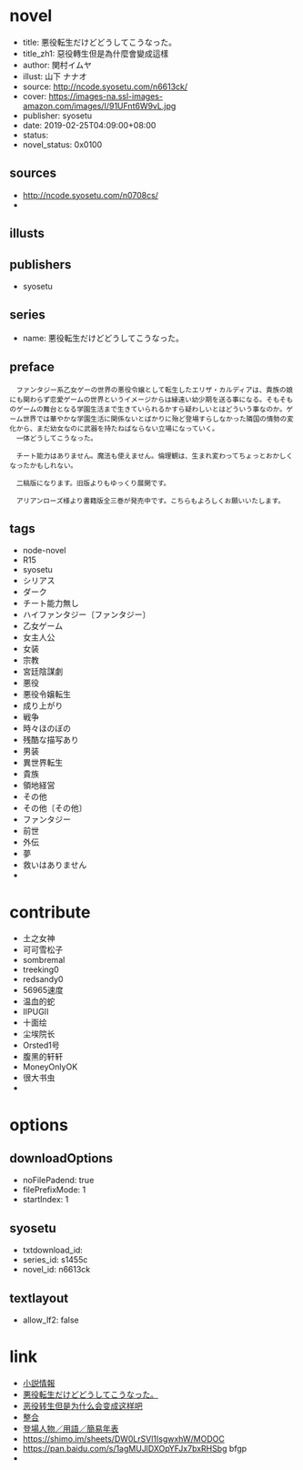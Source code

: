 # novel

- title: 悪役転生だけどどうしてこうなった。
- title_zh1: 惡役轉生但是為什麼會變成這樣
- author: 関村イムヤ
- illust: 山下 ナナオ
- source: http://ncode.syosetu.com/n6613ck/
- cover: https://images-na.ssl-images-amazon.com/images/I/91UFnt6W9vL.jpg
- publisher: syosetu
- date: 2019-02-25T04:09:00+08:00
- status:
- novel_status: 0x0100

## sources

- http://ncode.syosetu.com/n0708cs/
- 

## illusts


## publishers

- syosetu

## series

- name: 悪役転生だけどどうしてこうなった。

## preface


```
　ファンタジー系乙女ゲーの世界の悪役令嬢として転生したエリザ・カルディアは、貴族の娘にも関わらず恋愛ゲームの世界というイメージからは縁遠い幼少期を送る事になる。そもそものゲームの舞台となる学園生活まで生きていられるかすら疑わしいとはどういう事なのか。ゲーム世界では華やかな学園生活に関係ないとばかりに殆ど登場すらしなかった隣国の情勢の変化から、まだ幼女なのに武器を持たねばならない立場になっていく。
　一体どうしてこうなった。

　チート能力はありません。魔法も使えません。倫理観は、生まれ変わってちょっとおかしくなったかもしれない。

　二稿版になります。旧版よりもゆっくり展開です。

　アリアンローズ様より書籍版全三巻が発売中です。こちらもよろしくお願いいたします。
```

## tags

- node-novel
- R15
- syosetu
- シリアス
- ダーク
- チート能力無し
- ハイファンタジー〔ファンタジー〕
- 乙女ゲーム
- 女主人公
- 女装
- 宗教
- 宮廷陰謀劇
- 悪役
- 悪役令嬢転生
- 成り上がり
- 戦争
- 時々ほのぼの
- 残酷な描写あり
- 男装
- 異世界転生
- 貴族
- 領地経営
- その他
- その他〔その他〕
- ファンタジー
- 前世
- 外伝
- 夢
- 救いはありません
- 

# contribute

- 土之女神
- 可可雪松子
- sombremal
- treeking0
- redsandy0
- 56965速度
- 温血的蛇
- IIPUGII
- 十面绘
- 尘埃院长
- Orsted1号
- 腹黑的轩轩
- MoneyOnlyOK
- 很大书虫
- 

# options

## downloadOptions

- noFilePadend: true
- filePrefixMode: 1
- startIndex: 1

## syosetu

- txtdownload_id:
- series_id: s1455c
- novel_id: n6613ck

## textlayout

- allow_lf2: false

# link

- [小説情報](https://ncode.syosetu.com/novelview/infotop/ncode/n6613ck/)
- [悪役転生だけどどうしてこうなった。](http://ncode.syosetu.com/s1455c/)
- [恶役转生但是为什么会变成这样吧](https://tieba.baidu.com/f?kw=%E6%81%B6%E5%BD%B9%E8%BD%AC%E7%94%9F%E4%BD%86%E6%98%AF%E4%B8%BA%E4%BB%80%E4%B9%88%E4%BC%9A%E5%8F%98%E6%88%90%E8%BF%99%E6%A0%B7&ie=utf-8&tp=0 "恶役转生但是为什么会变成这样")
- [整合](https://tieba.baidu.com/p/4757720966 "整合")
- [登場人物／用語／簡易年表](https://tieba.baidu.com/p/5516247077 "登場人物／用語／簡易年表")
- https://shimo.im/sheets/DW0LrSVl1IsgwxhW/MODOC
- https://pan.baidu.com/s/1agMUJlDXOpYFJx7bxRHSbg bfgp
- 

